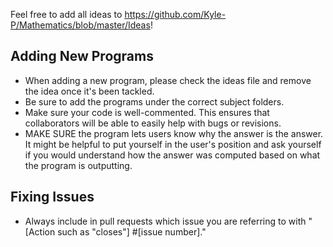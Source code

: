 Feel free to add all ideas to https://github.com/Kyle-P/Mathematics/blob/master/Ideas!

## Adding New Programs
 - When adding a new program, please check the ideas file and remove the idea once it's been tackled.
 - Be sure to add the programs under the correct subject folders.
 - Make sure your code is well-commented. This ensures that collaborators will be able to easily help with bugs or revisions.
 - MAKE SURE the program lets users know why the answer is the answer. It might be helpful to put yourself in the user's position and ask yourself if you would understand how the answer was computed based on what the program is outputting.
 
## Fixing Issues
- Always include in pull requests which issue you are referring to with "[Action such as "closes"] #[issue number]."
